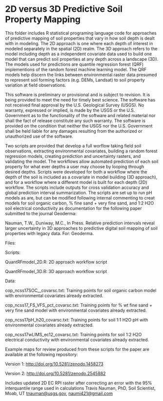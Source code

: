 # 2D versus 3D Predictive Soil Property Mapping

This folder includes R statistical programing language code for approaches of predictive mapping of soil properties that vary in how soil depth is dealt with in modeling. The 2D approach is one where each depth of interest in modeled separately in the spatial (2D) realm. The 3D approach refers to the model including depth as a independent covariate data used to build one model that can predict soil properties at any depth across a landscape (3D). The models used for predictions are quantile regression forest (QRF) implementions of the random forest machine learning model. The QRF models help discern the links between environmental raster data presumed to represent soil forming factors (e.g. DEMs, Landsat) to soil property variation at field observations. 

This software is preliminary or provisional and is subject to revision. It is being provided to meet the need for timely best science. The software has not received final approval by the U.S. Geological Survey (USGS). No warranty, expressed or implied, is made by the USGS or the U.S. Government as to the functionality of the software and related material nor shall the fact of release constitute any such warranty. The software is provided on the condition that neither the USGS nor the U.S. Government shall be held liable for any damages resulting from the authorized or unauthorized use of the software.

Two scripts are provided that develop a full worflow taking field soil observations, extracting environmental covariates, building a random forest regression models, creating prediction and uncertainty rasters, and validating the model. The workflows allow automated prediction of each soil property for what ever depths a user may choose by looping through desired depths. Scripts were developed for both a workflow where the depth of the soil is included as a covariate in model building (3D approach), and for a workflow where a different model is built for each depth (2D) workflow. The scripts include outputs for cross validation accuracy and global prediction interval summarization. The scripts are set up to run pH models as are, but can be modified following internal commenting to creat models for soil organic carbon, % fine sand + very fine sand, and 1:2 H2O soil electrical conductivity as documentation for the following paper submitted to the journal Geoderma:

Nauman, T.W., Duniway, M.C., In Press. Relative prediction intervals reveal larger uncertainty in 3D approaches to predictive digital soil mapping of soil properties with legacy data. For: Geoderma.

Files:

Scripts:

QuantRFmodel_2D.R: 2D approach workflow script

QuantRFmodel_3D.R: 3D approach workflow script

Data:

cop_ncss17SOC__covarsc.txt: Training points for soil organic carbon model with environmental covariates already extracted.

cop_ncss17_FS_VFS_pct_covarsc.txt: Training points for % wt fine sand + very fine sand model with environmental covariates already extracted.

cop_ncss17pH_h20_covarsc.txt: Training points for soil 1:1 H2O pH with environmental covariates already extracted.

cop_ncss17wLIMS_ec12_covarsc.txt: Training points for soil 1:2 H2O electrical conductivity with environmental covariates already extracted.

Example maps for review produced from these scripts for the paper are available at the following repository:

Version 1: http://doi.org/10.5281/zenodo.1458273

Version 2: http://doi.org/10.5281/zenodo.2545882

Includes updated 2D EC RPI raster after correcting an error with the 95% interquantile range used in calculations
Travis Nauman, PhD, Soil Scientist, Moab, UT tnauman@usgs.gov, naumi421@gmail.com
